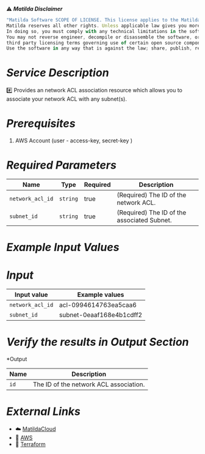 :warning: ***Matilda Disclaimer***
```javascript
"Matilda Software SCOPE OF LICENSE. This license applies to the Matilda cloud product. The software is licensed, not sold. This agreement only gives you some rights to use the software. 
Matilda reserves all other rights. Unless applicable law gives you more rights despite this limitation, you may use the software only as expressly permitted in this agreement. 
In doing so, you must comply with any technical limitations in the software that only allow you to use it in certain ways. 
You may not reverse engineer, decompile or disassemble the software, or otherwise attempt to derive the source code for the software except and solely to the extent required by 
third party licensing terms governing use of certain open source components that may be included in the software; remove, minimize, block or modify any notices of Matilda or its suppliers in the software. 
Use the software in any way that is against the law; share, publish, rent or lease the software, or provide the software as a offering for others to use."
```

# *Service Description*
:hash: Provides an network ACL association resource which allows you to associate your network ACL with any subnet(s).

# *Prerequisites*
1. AWS Account (user - access-key, secret-key )

# *Required Parameters*
| Name | Type | Required | Description |
| --- | --- | --- | --- |
| `network_acl_id` | `string` | true | (Required) The ID of the network ACL. |
| `subnet_id ` | `string` | true | (Required) The ID of the associated Subnet. |

# *Example Input Values*
# *Input*

| Input value                       | Example values                                                                           |
|-----------------------------------|------------------------------------------------------------------------------------------|
| `network_acl_id`                             | acl-0994614763ea5caa6                                     | 
| `subnet_id`                   | subnet-0eaaf168e4b1cdff2                                                                   |


# *Verify the results in Output Section*
*Output

| Name | Description |
| ------------- | ------------- |
| `id` |  The ID of the network ACL association. |



# *External Links*
* :cloud: [MatildaCloud](https://www.matildacloud.com/docs/ "Matildacloud")
* :link: [AWS](https://aws.amazon.com/console/)
* :link: [Terraform](https://registry.terraform.io/providers/hashicorp/aws/latest/docs/resources/network_acl_association#argument-reference)